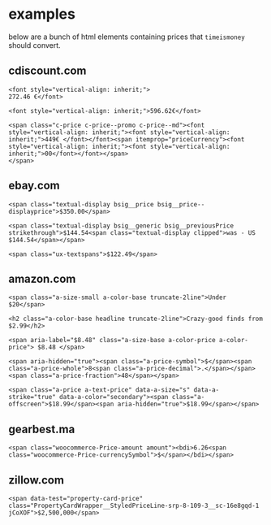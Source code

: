 # examples

below are a bunch of html elements containing prices that `timeismoney` should convert.

## cdiscount.com

```
<font style="vertical-align: inherit;">
272.46 €</font>
```

```
<font style="vertical-align: inherit;">596.62€</font>
```

```
<span class="c-price c-price--promo c-price--md"><font style="vertical-align: inherit;"><font style="vertical-align: inherit;">449€ </font></font><span itemprop="priceCurrency"><font style="vertical-align: inherit;"><font style="vertical-align: inherit;">00</font></font></span>
</span>
```

## ebay.com

```
<span class="textual-display bsig__price bsig__price--displayprice">$350.00</span>
```

```
<span class="textual-display bsig__generic bsig__previousPrice strikethrough">$144.54<span class="textual-display clipped">was - US $144.54</span></span>
```

```
<span class="ux-textspans">$122.49</span>
```

## amazon.com

```
<span class="a-size-small a-color-base truncate-2line">Under $20</span>
```

```
<h2 class="a-color-base headline truncate-2line">Crazy-good finds from $2.99</h2>
```

```
<span aria-label="$8.48" class="a-size-base a-color-price a-color-price"> $8.48 </span>
```

```
<span aria-hidden="true"><span class="a-price-symbol">$</span><span class="a-price-whole">8<span class="a-price-decimal">.</span></span><span class="a-price-fraction">48</span></span>
```

```
<span class="a-price a-text-price" data-a-size="s" data-a-strike="true" data-a-color="secondary"><span class="a-offscreen">$18.99</span><span aria-hidden="true">$18.99</span></span>
```

## gearbest.ma

```
<span class="woocommerce-Price-amount amount"><bdi>6.26<span class="woocommerce-Price-currencySymbol">$</span></bdi></span>
```

## zillow.com

```
<span data-test="property-card-price" class="PropertyCardWrapper__StyledPriceLine-srp-8-109-3__sc-16e8gqd-1 jCoXOF">$2,500,000</span>
```
